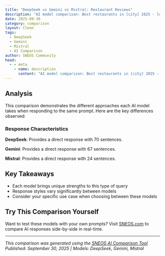 ```yaml
---
title: "DeepSeek vs Gemini vs Mistral: Restaurant Reviews"
description: "AI model comparison: Best restaurants in [city] 2025 - local dining guide..."
date: 2025-09-30
category: comparison
layout: Clean
tags:
  - DeepSeek
  - Gemini
  - Mistral
  - AI Comparison
author: SNEOS Community
head:
  - - meta
    - name: description
      content: "AI model comparison: Best restaurants in [city] 2025 - local dining guide..."
---
```


<ChatComparison
  title="DeepSeek vs Gemini vs Mistral: Restaurant Reviews"
  prompt="Best restaurants in [city] 2025 - local dining guide"
  :responses='{
    "DeepSeek": "Of course! Finding the best restaurants is about more than just a list\u2014it\u0027s about finding the right spot for your specific craving, occasion, and budget.\n\nSince you haven\u0027t specified a city, I\u0027ve created a universal framework and template for a **2025 Local Dining Guide**. You can simply plug in your city\u0027s name, and I\u0027ll follow this structure to give you a truly local perspective.\n\n**First, let\u0027s set the scene for [City] in 2025:**\nThe dining scene continues to evolve, with a strong emphasis on **hyper-seasonal, locally sourced ingredients**, **bold global flavors**, and unique, immersive experiences. Sustainability and creative non-alcoholic pairings are now standard expectations for top-tier establishments.\n\n---\n\n### **The Ultimate [City] Dining Guide: 2025 Edition**\n\nThis isn\u0027t just a list of popular spots. This is a curated guide to where you should be eating right now, broken down by vibe and experience.\n\n#### **\uD83C\uDFC6 The Headliners: Top-Tier \u0026 Destination Dining**\n*These are the places worth planning your night\u2014or your trip\u2014around. They are culinary experiences that showcase the peak of [City]\u0027s food scene.*\n\n*   **[Restaurant Name]:** (e.g., Modern [City] Cuisine) The current talk of the town. Expect a meticulously crafted tasting menu that tells a story of the region, with service and presentation that is pure theater. *Perfect for: A major celebration or a unforgettable splurge.*\n*   **[Restaurant Name]:** (e.g., Innovative Asian Fusion) A chef-driven spot pushing boundaries with technique and flavor combinations you won\u0027t find anywhere else. The wine and cocktail program is equally visionary.\n*   **[Restaurant Name]:** (e.g., Reimagined Classic) A historic institution that has been brilliantly refreshed for 2025, honoring its roots while feeling completely of-the-moment.\n\n#### **\uD83D\uDC8E The Gems: Hype-Worthy \u0026 Hard-to-Get Reservations**\n*These spots are beloved by locals and visiting foodies alike. They\u0027re often smaller, more intimate, and require some planning (or luck) to secure a table.*\n\n*   **[Restaurant Name]:** (e.g., Intimate Omakase or Natural Wine Bar) A tiny, counter-service spot where the passion of the owners is palpable. The menu is short, market-driven, and incredibly focused.\n*   **[Restaurant Name]:** (e.g., Next-Generation Tacos/Ethnic Cuisine) Don\u0027t let the casual vibe fool you\u2014this place is serving some of the most exciting and authentic food in the city. The lines are long for a reason.\n*   **[Restaurant Name]:** (e.g., Cozy Pasta Bar) A no-reservations policy adds to the allure, but the vibrant atmosphere and perfectly executed, simple dishes are the real draw.\n\n#### **\u2728 The New Guard: Best Openings of 2024/2025**\n*The freshest faces on the block that are already making waves.*\n\n*   **[Restaurant Name]:** (e.g., Plant-Forward Fine Dining) Challenging the very notion of vegetarian food with a stunning, flavor-packed tasting menu.\n*   **[Restaurant Name]:** (e.g., Coastal [City Region] Cuisine) Focusing exclusively on seafood from the local coast, prepared over live fire.\n*   **[Restaurant Name]:** (e.g., A Funky Food Hall Stall) A brilliant chef who left a fine-dining kitchen to open their dream project\u2014and it\u0027s even better.\n\n#### **\uD83D\uDE0B The Local\u0027s Rotation: Go-To Spots for Any Night**\n*These are the reliable, fantastic restaurants that aren\u0027t just for special occasions. They are the backbone of the city\u0027s dining culture.*\n\n*   **For a Lively Dinner with Friends:** **[Restaurant Name]** - A bustling spot with shareable plates, great music, and a fantastic bar. The energy is always infectious.\n*   **For a Cozy Date Night:** **[Restaurant Name]** - Dim lighting, excellent wine by the glass, and comforting, elegant food. It feels like a secret, even if it\u0027s not.\n*   **For an Unbeatable Weekend Brunch:** **[Restaurant Name]** - They\u0027ve perfected the art of brunch. Think creative cocktails, stellar coffee, and dishes that go far beyond basic eggs Benedict.\n*   **For a Quick, Incredible Meal:** **[Restaurant Name]** - The best neighborhood spot that consistently delivers quality, whether you\u0027re grabbing a sandwich, a bowl of noodles, or a perfect pizza.\n\n#### **\uD83C\uDF0D Flavor Voyages: Best by Cuisine**\n*When you have a specific craving.*\n\n*   **Best Italian:** **[Restaurant Name]** - House-made pasta that will ruin all other pasta for you.\n*   **Best Southeast Asian:** **[Restaurant Name]** - Vibrant, aromatic, and deeply flavorful dishes from a specific region (e.g., Isan Thai, Vietnamese from Hanoi).\n*   **Best Middle Eastern:** **[Restaurant Name]** - Incredible mezze, grilled meats, and breads baked in a custom oven.\n*   **Best \u0022New [City]\u0022 Cuisine:** **[Restaurant Name]** - A modern restaurant that uses local ingredients to interpret a global cuisine in a way that feels uniquely of this city.\n\n---\n\n### **The 2025 Local\u0027s Cheat Sheet**\n\n*   **How to Get a Reservation:** For the hyped spots, book exactly 30 days (or whenever their system opens) in advance, set a calendar reminder. For walk-ins, try off-peak hours like 5:30 PM or 9:00 PM.\n*   **What to Order:** **Trust the specials.** They are the chef\u0027s way of showcasing the very best ingredients available that day.\n*   **Don\u0027t Sleep On:** The non-alcoholic beverage pairings. They have become incredibly sophisticated and are often a highlight of the meal.\n*   **Neighborhood to Watch:** **[Name of Up-and-Coming Neighborhood]** is the new epicenter of culinary creativity, with several exciting new openings.\n\n---\n\n**To get your personalized guide, please tell me the [City] you have in mind!**\n\n*Example: \u0022Best restaurants in Lisbon 2025 - local dining guide\u0022 or \u0022Best restaurants in Chicago 2025 - local dining guide\u0022*\n\nOnce you provide the city, I will fill in this template with specific, relevant, and current restaurant recommendations tailored just for you.",
    "Gemini": "Okay, I can help you start planning for the best restaurants in [city] in 2025! Since I don\u0027t know what city you\u0027re interested in, I\u0027ll give you a framework for finding the best restaurants when the time comes and some general trends to watch for.  Then, you can fill in the blank with your city and do the research using the techniques below.\n\n**Important Considerations for Predicting \u0022Best of 2025\u0022:**\n\n*   **Timing:** Restaurant landscapes change *rapidly*. A restaurant that\u0027s hot in 2023 or 2024 might not be at the top of the list in 2025.  The closer you get to 2025 (late 2024 and early 2025), the more accurate your predictions will be.\n*   **Personal Taste:** \u0022Best\u0022 is subjective! Consider what kind of food you enjoy (fine dining, casual, specific cuisines), your budget, and your preferred atmosphere.\n*   **Restaurant Longevity:** Restaurants open and close frequently. A brand-new restaurant in 2024 could be amazing, but it\u0027s a risk to assume it will still be thriving in 2025. Established restaurants with a consistent track record are generally safer bets.\n\n**General Restaurant Trends to Watch (Applicable to Most Cities):**\n\n*   **Sustainability:** Restaurants are increasingly focused on sustainable sourcing, reducing waste, and minimizing their environmental impact. Look for restaurants that emphasize local ingredients, farm-to-table practices, and eco-friendly operations.\n*   **Technology Integration:** Online ordering, delivery services, digital menus, and reservation systems will continue to evolve.  Restaurants that leverage technology effectively will likely have a competitive edge.\n*   **Experiential Dining:** Diners are looking for more than just a meal; they want an experience. This could include interactive dining, chef\u0027s tables, themed dinners, or unique ambiance.\n*   **Plant-Based Cuisine:** The demand for vegetarian and vegan options is growing. Restaurants that offer creative and delicious plant-based dishes will attract a wider audience.\n*   **Global Flavors:** Expect continued exploration of international cuisines, with chefs drawing inspiration from around the world.  Fusion cuisine and regional specialties will likely be popular.\n*   **Focus on Value:** With economic uncertainty, restaurants that offer a good value for money will likely thrive. This doesn\u0027t necessarily mean cheap eats, but rather a balance of quality, experience, and price.\n\n**How to Research the Best Restaurants in [City] Closer to 2025:**\n\n1.  **Consult Local Food Critics and Publications:**\n    *   Search online for \u0022[City] best restaurants\u0022 or \u0022[City] food critics.\u0022\n    *   Look for articles, reviews, and rankings from reputable local newspapers, magazines, and websites.\n    *   Check out local blogs and food bloggers who specialize in restaurant reviews.\n\n2.  **Explore Online Review Platforms:**\n    *   **Yelp:** Filter by rating, price, cuisine, and neighborhood.  Read a variety of reviews to get a balanced perspective.\n    *   **Google Maps:** Check restaurant ratings and reviews directly on Google Maps.\n    *   **TripAdvisor:** Useful for travelers and can provide insights from a wider range of diners.\n    *   **OpenTable:** Focuses on restaurants that accept reservations and often includes diner reviews.\n    *   **Resy:** Similar to OpenTable, with a focus on curated dining experiences.\n\n3.  **Check Award Listings and Recognitions:**\n    *   **Michelin Guide:** If [City] is covered by the Michelin Guide, check for starred restaurants and Bib Gourmand selections (good value).\n    *   **James Beard Awards:** Look for restaurants and chefs in [City] who have been nominated for or won James Beard Awards.\n    *   **Local \u0022Best Of\u0022 Awards:** Many cities have local publications or organizations that give out annual \u0022Best Of\u0022 awards for restaurants.\n\n4.  **Use Social Media:**\n    *   **Instagram:** Search for #[City]food, #[City]restaurants, and #[RestaurantName].  Look for visually appealing food photos and positive comments.\n    *   **TikTok:** Similar to Instagram, TikTok can be a good source for discovering trendy restaurants and dishes.\n    *   **Facebook:** Check restaurant Facebook pages for updates, specials, and customer reviews.\n\n5.  **Ask Locals:**\n    *   Talk to friends, family, and colleagues who live in [City].\n    *   Ask hotel concierges or staff at local businesses for recommendations.\n    *   Join local online forums or groups dedicated to food and dining.\n\n**When you replace \u0060[City]\u0060 above, consider these steps:**\n\n*   **Be Specific:** If you\u0027re interested in a specific neighborhood within the city, include that in your search (e.g., \u0022Best restaurants in [Neighborhood], [City]\u0022).\n*   **Use Keywords:** Refine your search with keywords like \u0022best [cuisine] in [City]\u0022 or \u0022best [atmosphere] restaurants in [City].\u0022\n*   **Cross-Reference:** Don\u0027t rely on just one source. Compare information from multiple sources to get a more complete picture.\n\n**Example (Hypothetical):**\n\nLet\u0027s say you\u0027re interested in the best restaurants in **Austin, Texas** in 2025. You would:\n\n1.  Search online for \u0022Austin best restaurants 2025\u0022\n2.  Look for articles from the *Austin Chronicle*, *Texas Monthly*, and other local publications.\n3.  Check Yelp, Google Maps, and TripAdvisor for Austin restaurants.\n4.  See if any Austin restaurants or chefs have received James Beard Award nominations or recognition.\n5.  Look for restaurants trending on Instagram and TikTok with hashtags like #AustinFood and #AustinRestaurants.\n6.  Ask friends who live in Austin for their favorite restaurants.\n\nBy following these steps closer to 2025, you\u0027ll be well-equipped to create your own personalized list of the best restaurants in [City]! Good luck and happy dining!\n",
    "Mistral": "I\u0027m an AI and my knowledge cutoff is 2023, so I can\u0027t provide real-time or future information about the best restaurants in any city for the year 2025. However, I can give you some tips on how to find the best restaurants in a city for any given year:\n\n1. **Local Newspapers and Magazines**: Many local publications release annual lists of the best restaurants in the city. These lists are often curated by local food critics and can be a great source of information.\n\n2. **Food Blogs and Websites**: Websites like Eater, Thrillist, and local food blogs often publish up-to-date lists and reviews of the best restaurants in a city.\n\n3. **Review Sites**: Websites like Yelp, Google Reviews, and TripAdvisor offer a wealth of user-generated reviews and ratings. These can provide insights into customer experiences and help you make informed decisions.\n\n4. **Social Media**: Platforms like Instagram and Facebook can be great for discovering new restaurants. Many restaurants have active social media presences where they share updates, specials, and customer reviews.\n\n5. **Ask Locals**: Sometimes the best way to find great restaurants is to ask locals. They often have the inside scoop on the best places to eat that might not be well-known to tourists.\n\n6. **Michelin Guide and Other Awards**: If you\u0027re looking for fine dining, the Michelin Guide and other culinary awards can be a good indicator of quality.\n\nHere are some types of restaurants you might want to consider:\n\n- Fine Dining: For a special occasion or a high-end experience.\n- Casual Eateries: For a relaxed, everyday meal.\n- Ethnic Cuisines: To explore different cultures and flavors.\n- Cafes and Bistros: For a light meal or coffee.\n- Local Specialties: To try dishes that the city is famous for.\n\nWhen the time comes, you can use these tips to find the best restaurants in your city of choice for 2025. Enjoy your culinary adventures!"
  }'
  published-date="22:46"
/>

## Analysis

This comparison demonstrates the different approaches each AI model takes when responding to the same prompt. Here are the key differences observed:

### Response Characteristics

**DeepSeek**: Provides a direct response with 70 sentences. 

**Gemini**: Provides a direct response with 67 sentences. 

**Mistral**: Provides a direct response with 24 sentences. 

## Key Takeaways

- Each model brings unique strengths to this type of query
- Response styles vary significantly between models
- Consider your specific use case when choosing between these models

## Try This Comparison Yourself

Want to test these models with your own prompts? Visit [SNEOS.com](https://sneos.com) to compare AI responses side-by-side in real-time.

---

*This comparison was generated using the [SNEOS AI Comparison Tool](https://sneos.com)*
*Published: September 30, 2025 | Models: DeepSeek, Gemini, Mistral*
